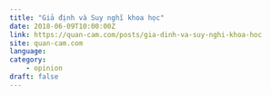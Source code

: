 ```yaml
---
title: "Giả định và Suy nghĩ khoa học"
date: 2018-06-09T10:00:00Z
link: https://quan-cam.com/posts/gia-dinh-va-suy-nghi-khoa-hoc
site: quan-cam.com
language: 
category:
	- opinion
draft: false
---
```

